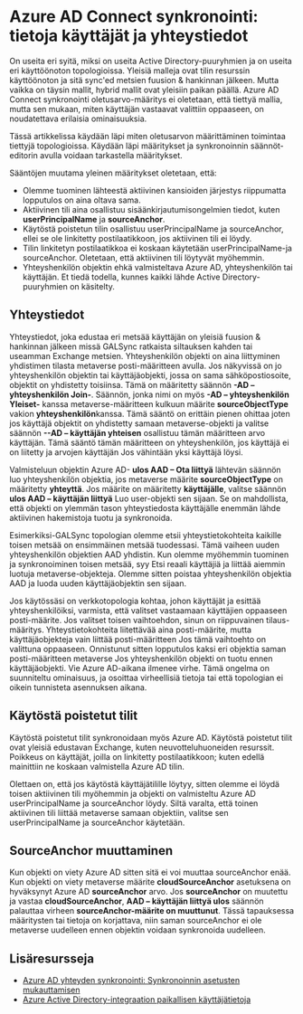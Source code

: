 <properties
    pageTitle="Azure AD Connect synkronointi: tietoja käyttäjien ja yhteystietojen | Microsoft Azure"
    description="Tässä artikkelissa kerrotaan käyttäjien ja Azure AD Connect synkronoi yhteystiedot."
    services="active-directory"
    documentationCenter=""
    authors="markusvi"
    manager="femila"
    editor=""/>

<tags
    ms.service="active-directory"
    ms.workload="identity"
    ms.tgt_pltfrm="na"
    ms.devlang="na"
    ms.topic="article"
    ms.date="10/10/2016"
    ms.author="markusvi;andkjell"/>


# <a name="azure-ad-connect-sync-understanding-users-and-contacts"></a>Azure AD Connect synkronointi: tietoja käyttäjät ja yhteystiedot

On useita eri syitä, miksi on useita Active Directory-puuryhmien ja on useita eri käyttöönoton topologioissa. Yleisiä malleja ovat tilin resurssin käyttöönoton ja sitä sync'ed metsien fuusion & hankinnan jälkeen. Mutta vaikka on täysin mallit, hybrid mallit ovat yleisiin paikan päällä. Azure AD Connect synkronointi oletusarvo-määritys ei oletetaan, että tiettyä mallia, mutta sen mukaan, miten käyttäjän vastaavat valittiin oppaaseen, on noudatettava erilaisia ominaisuuksia.

Tässä artikkelissa käydään läpi miten oletusarvon määrittäminen toimintaa tiettyjä topologioissa. Käydään läpi määritykset ja synkronoinnin säännöt-editorin avulla voidaan tarkastella määritykset.

Sääntöjen muutama yleinen määritykset oletetaan, että:

- Olemme tuominen lähteestä aktiivinen kansioiden järjestys riippumatta lopputulos on aina oltava sama.
- Aktiivinen tili aina osallistuu sisäänkirjautumisongelmien tiedot, kuten **userPrincipalName** ja **sourceAnchor**.
- Käytöstä poistetun tilin osallistuu userPrincipalName ja sourceAnchor, ellei se ole linkitetty postilaatikkoon, jos aktiivinen tili ei löydy.
- Tilin linkitetyn postilaatikkoa ei koskaan käytetään userPrincipalName-ja sourceAnchor. Oletetaan, että aktiivinen tili löytyvät myöhemmin.
- Yhteyshenkilön objektin ehkä valmisteltava Azure AD, yhteyshenkilön tai käyttäjän. Et tiedä todella, kunnes kaikki lähde Active Directory-puuryhmien on käsitelty.

## <a name="contacts"></a>Yhteystiedot

Yhteystiedot, joka edustaa eri metsää käyttäjän on yleisiä fuusion & hankinnan jälkeen missä GALSync ratkaista siltauksen kahden tai useamman Exchange metsien. Yhteyshenkilön objekti on aina liittyminen yhdistimen tilasta metaverse posti-määritteen avulla. Jos näkyvissä on jo yhteyshenkilön objektin tai käyttäjäobjekti, jossa on sama sähköpostiosoite, objektit on yhdistetty toisiinsa. Tämä on määritetty säännön **-AD – yhteyshenkilön Join-**. Säännön, jonka nimi on myös **-AD – yhteyshenkilön Yleiset-** kanssa metaverse-määritteen kulkuun määrite **sourceObjectType** vakion **yhteyshenkilön**kanssa. Tämä sääntö on erittäin pienen ohittaa joten jos käyttäjä objektit on yhdistetty samaan metaverse-objekti ja valitse säännön **--AD – käyttäjän yhteisen** osallistuu tämän määritteen arvo käyttäjän. Tämä sääntö tämän määritteen on yhteyshenkilön, jos käyttäjä ei on liitetty ja arvojen käyttäjän Jos vähintään yksi käyttäjä löysi.

Valmisteluun objektin Azure AD- **ulos AAD – Ota liittyä** lähtevän säännön luo yhteyshenkilön objektia, jos metaverse määrite **sourceObjectType** on määritetty **yhteyttä**. Jos määrite on määritetty **käyttäjälle**, valitse säännön **ulos AAD – käyttäjän liittyä** Luo user-objekti sen sijaan.
Se on mahdollista, että objekti on ylemmän tason yhteystiedosta käyttäjälle enemmän lähde aktiivinen hakemistoja tuotu ja synkronoida.

Esimerkiksi-GALSync topologian olemme etsii yhteystietokohteita kaikille toisen metsää on ensimmäinen metsää tuodessasi. Tämä vaiheen uuden yhteyshenkilön objektien AAD yhdistin. Kun olemme myöhemmin tuominen ja synkronoiminen toisen metsää, syy Etsi reaali käyttäjiä ja liittää aiemmin luotuja metaverse-objekteja. Olemme sitten poistaa yhteyshenkilön objektia AAD ja luoda uuden käyttäjäobjektin sen sijaan.

Jos käytössäsi on verkkotopologia kohtaa, johon käyttäjät ja esittää yhteyshenkilöiksi, varmista, että valitset vastaamaan käyttäjien oppaaseen posti-määrite. Jos valitset toisen vaihtoehdon, sinun on riippuvainen tilaus-määritys. Yhteystietokohteita liitettävää aina posti-määrite, mutta käyttäjäobjekteja vain liittää posti-määritteen Jos tämä vaihtoehto on valittuna oppaaseen. Onnistunut sitten lopputulos kaksi eri objektia saman posti-määritteen metaverse Jos yhteyshenkilön objekti on tuotu ennen käyttäjäobjekti. Vie Azure AD-aikana ilmenee virhe. Tämä ongelma on suunniteltu ominaisuus, ja osoittaa virheellisiä tietoja tai että topologian ei oikein tunnisteta asennuksen aikana.

## <a name="disabled-accounts"></a>Käytöstä poistetut tilit

Käytöstä poistetut tilit synkronoidaan myös Azure AD. Käytöstä poistetut tilit ovat yleisiä edustavan Exchange, kuten neuvotteluhuoneiden resurssit. Poikkeus on käyttäjät, joilla on linkitetty postilaatikkoon; kuten edellä mainittiin ne koskaan valmistella Azure AD tilin.

Olettaen on, että jos käytöstä käyttäjätilille löytyy, sitten olemme ei löydä toisen aktiivinen tili myöhemmin ja objekti on valmisteltu Azure AD userPrincipalName ja sourceAnchor löydy. Siltä varalta, että toinen aktiivinen tili liittää metaverse samaan objektiin, valitse sen userPrincipalName ja sourceAnchor käytetään.

## <a name="changing-sourceanchor"></a>SourceAnchor muuttaminen

Kun objekti on viety Azure AD sitten sitä ei voi muuttaa sourceAnchor enää. Kun objekti on viety metaverse määrite **cloudSourceAnchor** asetuksena on hyväksynyt Azure AD **sourceAnchor** arvo. Jos **sourceAnchor** on muutettu ja vastaa **cloudSourceAnchor**, **AAD – käyttäjän liittyä ulos** säännön palauttaa virheen **sourceAnchor-määrite on muuttunut**. Tässä tapauksessa määritysten tai tietoja on korjattava, niin saman sourceAnchor ei ole metaverse uudelleen ennen objektin voidaan synkronoida uudelleen.

## <a name="additional-resources"></a>Lisäresursseja

* [Azure AD yhteyden synkronointi: Synkronoinnin asetusten mukauttamisen](active-directory-aadconnectsync-whatis.md)
* [Azure Active Directory-integraation paikallisen käyttäjätietoja](active-directory-aadconnect.md)
